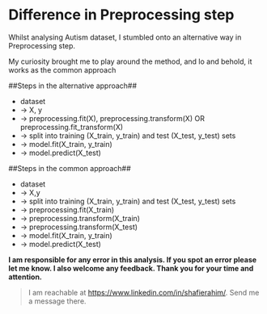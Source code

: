 # Difference in Preprocessing step

Whilst analysing Autism dataset, I stumbled onto an alternative way in Preprocessing step. <br>

My curiosity brought me to play around the method, and lo and behold, it works as the common approach <br>

##Steps in the alternative approach##

* dataset
* -> X,  y
* -> preprocessing.fit(X), preprocessing.transform(X) OR preprocessing.fit_transform(X)
* -> split into training (X_train, y_train) and test (X_test, y_test) sets
* -> model.fit(X_train, y_train)
* -> model.predict(X_test) 

##Steps in the common approach##

* dataset
* -> X,y
* -> split into training (X_train, y_train) and test (X_test, y_test) sets
* -> preprocessing.fit(X_train)
* -> preprocessing.transform(X_train)
* -> preprocessing.transform(X_test)
* -> model.fit(X_train, y_train)
* -> model.predict(X_test)

**I am responsible for any error in this analysis. If you spot an error please let me know. I also welcome any feedback. Thank you for your time and attention.** 
> I am reachable at https://www.linkedin.com/in/shafierahim/. Send me a message there. 

